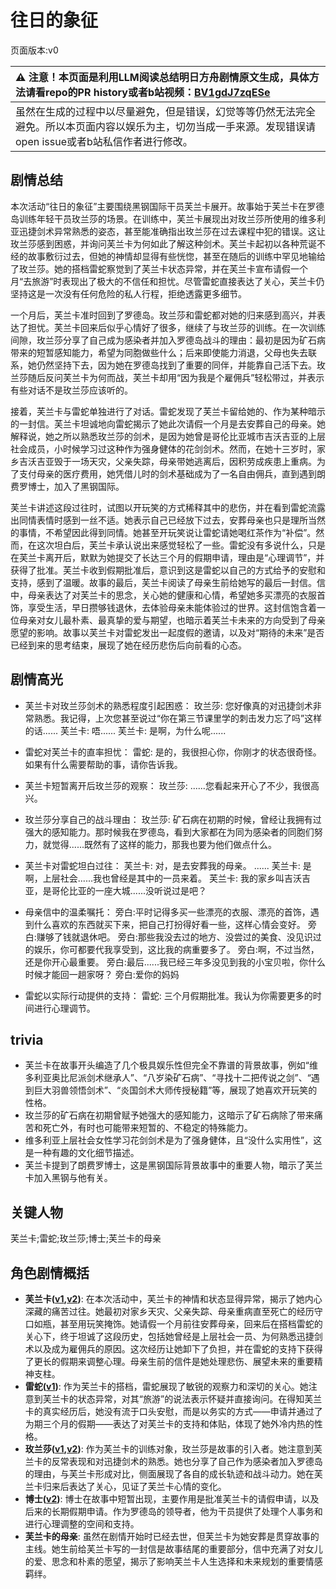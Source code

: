 # 往日的象征
页面版本:v0
 

| :warning: 注意！本页面是利用LLM阅读总结明日方舟剧情原文生成，具体方法请看repo的PR history或者b站视频：[BV1gdJ7zqESe](https://www.bilibili.com/video/BV1gdJ7zqESe/)         |
|:----------------------------|
| 虽然在生成的过程中以尽量避免，但是错误，幻觉等等仍然无法完全避免。所以本页面内容以娱乐为主，切勿当成一手来源。发现错误请open issue或者b站私信作者进行修改。|



## 剧情总结
本次活动“往日的象征”主要围绕黑钢国际干员芙兰卡展开。故事始于芙兰卡在罗德岛训练年轻干员玫兰莎的场景。在训练中，芙兰卡展现出对玫兰莎所使用的维多利亚迅捷剑术异常熟悉的姿态，甚至能准确指出玫兰莎在过去课程中犯的错误。这让玫兰莎感到困惑，并询问芙兰卡为何如此了解这种剑术。芙兰卡起初以各种荒诞不经的故事敷衍过去，但她的神情却显得有些恍惚，甚至在随后的训练中罕见地输给了玫兰莎。她的搭档雷蛇察觉到了芙兰卡状态异常，并在芙兰卡宣布请假一个月“去旅游”时表现出了极大的不信任和担忧。尽管雷蛇直接表达了关心，芙兰卡仍坚持这是一次没有任何危险的私人行程，拒绝透露更多细节。

一个月后，芙兰卡准时回到了罗德岛。玫兰莎和雷蛇都对她的归来感到高兴，并表达了担忧。芙兰卡回来后似乎心情好了很多，继续了与玫兰莎的训练。在一次训练间隙，玫兰莎分享了自己成为感染者并加入罗德岛战斗的理由：最初是因为矿石病带来的短暂感知能力，希望为同胞做些什么；后来即使能力消退，父母也失去联系，她仍然坚持下去，因为她在罗德岛找到了重要的同伴，并能靠自己活下去。玫兰莎随后反问芙兰卡为何而战，芙兰卡却用“因为我是个雇佣兵”轻松带过，并表示有些对话不是玫兰莎应该听的。

接着，芙兰卡与雷蛇单独进行了对话。雷蛇发现了芙兰卡留给她的、作为某种暗示的一封信。芙兰卡坦诚地向雷蛇揭示了她此次请假一个月是去安葬自己的母亲。她解释说，她之所以熟悉玫兰莎的剑术，是因为她曾是哥伦比亚城市吉沃吉亚的上层社会成员，小时候学习过这种作为强身健体的花剑剑术。然而，在她十三岁时，家乡吉沃吉亚毁于一场天灾，父亲失踪，母亲带她逃离后，因积劳成疾患上重病。为了支付母亲的医疗费用，她凭借儿时的剑术基础成为了一名自由佣兵，直到遇到朗费罗博士，加入了黑钢国际。

芙兰卡讲述这段过往时，试图以开玩笑的方式稀释其中的悲伤，并在看到雷蛇流露出同情表情时感到一丝不适。她表示自己已经放下过去，安葬母亲也只是理所当然的事情，不希望因此得到同情。她甚至开玩笑说让雷蛇请她喝红茶作为“补偿”。然而，在这次坦白后，芙兰卡承认说出来感觉轻松了一些。雷蛇没有多说什么，只是在芙兰卡离开后，默默为她提交了长达三个月的假期申请，理由是“心理调节”，并获得了批准。芙兰卡收到假期批准后，意识到这是雷蛇以自己的方式给予的安慰和支持，感到了温暖。故事的最后，芙兰卡阅读了母亲生前给她写的最后一封信。信中，母亲表达了对芙兰卡的思念，关心她的健康和心情，希望她多买漂亮的衣服首饰，享受生活，早日攒够钱退休，去体验母亲未能体验过的世界。这封信饱含着一位母亲对女儿最朴素、最真挚的爱与期望，也暗示着芙兰卡未来的方向受到了母亲愿望的影响。故事以芙兰卡对雷蛇发出一起度假的邀请，以及对“期待的未来”是否已经到来的思考结束，展现了她在经历悲伤后向前看的心态。
## 剧情高光
- 芙兰卡对玫兰莎剑术的熟悉程度引起困惑：
  玫兰莎: 您好像真的对迅捷剑术非常熟悉。我记得，上次您甚至说过“你在第三节课里学的刺击发力忘了吗”这样的话......
  芙兰卡: 唔......
  芙兰卡: 是啊，为什么呢......

- 雷蛇对芙兰卡的直率担忧：
  雷蛇: 是的，我很担心你，你刚才的状态很奇怪。如果有什么需要帮助的事，请你告诉我。

- 芙兰卡短暂离开后玫兰莎的观察：
  玫兰莎: ......您看起来开心了不少，我很高兴。

- 玫兰莎分享自己的战斗理由：
  玫兰莎: 矿石病在初期的时候，曾经让我拥有过强大的感知能力。那时候我在罗德岛，看到大家都在为同为感染者的同胞们努力，就觉得......既然有了这样的能力，那我也要为他们做点什么。

- 芙兰卡对雷蛇坦白过往：
  芙兰卡: 对，是去安葬我的母亲。
  ......
  芙兰卡: 是啊，上层社会......我也曾经是其中的一员来着。
  芙兰卡: 我的家乡叫吉沃吉亚，是哥伦比亚的一座大城......没听说过是吧？

- 母亲信中的温柔嘱托：
  旁白:平时记得多买一些漂亮的衣服、漂亮的首饰，遇到什么喜欢的东西就买下来，把自己打扮得好看一些，这样心情会变好。
  旁白:赚够了钱就退休吧。
  旁白:那些我没去过的地方、没尝过的美食、没见识过的娱乐，你可都要代我享受到，这比我的病重要多了。
  旁白:啊，不过当然，还是你开心最重要。
  旁白:最后......我已经三年多没见到我的小宝贝啦，你什么时候才能回一趟家呀？
  旁白:爱你的妈妈

- 雷蛇以实际行动提供的支持：
  雷蛇: 三个月假期批准。我认为你需要更多的时间进行心理调节。
## trivia
- 芙兰卡在故事开头编造了几个极具娱乐性但完全不靠谱的背景故事，例如“维多利亚奥比尼派剑术继承人”、“八岁染矿石病”、“寻找十二把传说之剑”、“遇到巨大羽兽领悟剑术”、“炎国剑术大师传授秘籍”等，展现了她喜欢开玩笑的性格。
- 玫兰莎的矿石病在初期曾赋予她强大的感知能力，这暗示了矿石病除了带来痛苦和死亡外，有时也可能带来短暂的、不稳定的特殊能力。
- 维多利亚上层社会女性学习花剑剑术是为了强身健体，且“没什么实用性”，这是一种有趣的文化细节描述。
- 芙兰卡提到了朗费罗博士，这是黑钢国际背景故事中的重要人物，暗示了芙兰卡加入黑钢与他有关。
## 关键人物
芙兰卡;雷蛇;玫兰莎;博士;芙兰卡的母亲
## 角色剧情概括
-   **芙兰卡([v1](../chars/char_106_franka.md),[v2](../char_v3/char_106_franka.md))**: 在本次活动中，芙兰卡的神情和状态显得异常，揭示了她内心深藏的痛苦过往。她最初对家乡天灾、父亲失踪、母亲重病直至死亡的经历守口如瓶，甚至用玩笑掩饰。她请假一个月前往安葬母亲，回来后在搭档雷蛇的关心下，终于坦诚了这段历史，包括她曾经是上层社会一员、为何熟悉迅捷剑术以及成为雇佣兵的原因。这次经历让她卸下了负担，并在雷蛇的支持下获得了更长的假期来调整心理。母亲生前的信件是她处理悲伤、展望未来的重要精神支柱。
-   **雷蛇([v1](../chars/char_107_liskam.md))**: 作为芙兰卡的搭档，雷蛇展现了敏锐的观察力和深切的关心。她注意到芙兰卡的状态异常，对其“旅游”的说法表示怀疑并直接询问。在得知芙兰卡的真实经历后，她没有流于口头安慰，而是以务实的方式——申请并通过了为期三个月的假期——表达了对芙兰卡的支持和体贴，体现了她外冷内热的性格。
-   **玫兰莎([v1](../chars/char_208_melan.md),[v2](../char_v3/char_208_melan.md))**: 作为芙兰卡的训练对象，玫兰莎是故事的引入者。她注意到芙兰卡的反常表现和对迅捷剑术的熟悉。她也分享了自己作为感染者加入罗德岛的理由，与芙兰卡形成对比，侧面展现了各自的成长轨迹和战斗动力。她在芙兰卡归来后表达了关心，见证了芙兰卡心情的变化。
-   **博士([v2](../char_v3/extended_char_bo_shi.md))**: 博士在故事中短暂出现，主要作用是批准芙兰卡的请假申请，以及后来的长期假期申请。作为罗德岛的领导者，他为干员提供了处理个人事务和进行心理调整的空间和支持。
-   **芙兰卡的母亲**: 虽然在剧情开始时已经去世，但芙兰卡为她安葬是贯穿故事的主线。她生前给芙兰卡写的一封信是故事结尾的重要部分，信中充满了对女儿的爱、思念和朴素的愿望，揭示了影响芙兰卡人生选择和未来规划的重要情感羁绊。